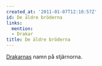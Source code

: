 ```yaml
---
created_at: '2011-01-07T12:10:57Z'
id: De äldre bröderna
links:
  mention:
  - Drakar
title: De äldre bröderna
---
```


[Drakarnas] namn på stjärnorna.

  [Drakarnas]: Drakar